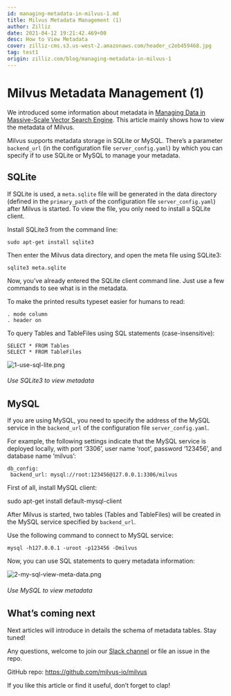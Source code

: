 ```yaml
---
id: managing-metadata-in-milvus-1.md
title: Milvus Metadata Management (1)
author: Zilliz
date: 2021-04-12 19:21:42.469+00
desc: How to View Metadata
cover: zilliz-cms.s3.us-west-2.amazonaws.com/header_c2eb459468.jpg
tag: test1
origin: zilliz.com/blog/managing-metadata-in-milvus-1
---
```

  
# Milvus Metadata Management (1)
We introduced some information about metadata in [Managing Data in Massive-Scale Vector Search Engine](https://medium.com/@milvusio/managing-data-in-massive-scale-vector-search-engine-db2e8941ce2f). This article mainly shows how to view the metadata of Milvus.

Milvus supports metadata storage in SQLite or MySQL. There’s a parameter <code>backend_url</code> (in the configuration file <code>server_config.yaml</code>) by which you can specify if to use SQLite or MySQL to manage your metadata.

## SQLite

If SQLite is used, a <code>meta.sqlite</code> file will be generated in the data directory (defined in the <code>primary_path</code> of the configuration file <code>server_config.yaml</code>) after Milvus is started. To view the file, you only need to install a SQLite client.

Install SQLite3 from the command line:

    sudo apt-get install sqlite3

Then enter the Milvus data directory, and open the meta file using SQLite3:

    sqlite3 meta.sqlite

Now, you’ve already entered the SQLite client command line. Just use a few commands to see what is in the metadata.

To make the printed results typeset easier for humans to read:

    . mode column
    . header on

To query Tables and TableFiles using SQL statements (case-insensitive):

    SELECT * FROM Tables
    SELECT * FROM TableFiles

![1-use-sql-lite.png](https://zilliz-cms.s3.us-west-2.amazonaws.com/1_use_sql_lite_2418fc1787.png)
###### Use SQLite3 to view metadata

## MySQL

If you are using MySQL, you need to specify the address of the MySQL service in the <code>backend_url</code> of the configuration file <code>server_config.yaml</code>.

For example, the following settings indicate that the MySQL service is deployed locally, with port ‘3306’, user name ‘root’, password ‘123456’, and database name ‘milvus’:

    db_config:
     backend_url: mysql://root:123456@127.0.0.1:3306/milvus

First of all, install MySQL client:

sudo apt-get install default-mysql-client

After Milvus is started, two tables (Tables and TableFiles) will be created in the MySQL service specified by <code>backend_url</code>.

Use the following command to connect to MySQL service:

    mysql -h127.0.0.1 -uroot -p123456 -Dmilvus

Now, you can use SQL statements to query metadata information:

![2-my-sql-view-meta-data.png](https://zilliz-cms.s3.us-west-2.amazonaws.com/2_my_sql_view_meta_data_c871735349.png)
###### Use MySQL to view metadata

## What’s coming next

Next articles will introduce in details the schema of metadata tables. Stay tuned!

Any questions, welcome to join our [Slack channel](https://join.slack.com/t/milvusio/shared_invite/enQtNzY1OTQ0NDI3NjMzLWNmYmM1NmNjOTQ5MGI5NDhhYmRhMGU5M2NhNzhhMDMzY2MzNDdlYjM5ODQ5MmE3ODFlYzU3YjJkNmVlNDQ2ZTk) or file an issue in the repo.

GitHub repo: https://github.com/milvus-io/milvus

If you like this article or find it useful, don’t forget to clap!



  